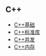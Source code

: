 ## C++
- [C++基础](01.cpp基础.md)
- [C++标准库](02.cpp标准库.md)
- [C++并发](03.cpp并发.md)
- [C++内存](04.cpp内存.md)